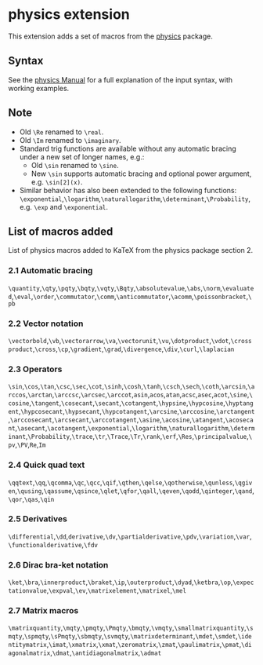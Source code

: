 # physics extension

This extension adds a set of macros from the [physics](https://ctan.org/pkg/physics) package.

## Syntax

See the [physics Manual](http://mirrors.ctan.org/macros/latex/contrib/physics/physics.pdf) for a full explanation of the input syntax, with working examples.

## Note

- Old `\Re` renamed to `\real`.
- Old `\Im` renamed to `\imaginary`.
- Standard trig functions are available without any automatic bracing under a new set of longer names, e.g.:
  - Old `\sin` renamed to `\sine`.
  - New `\sin` supports automatic bracing and optional power argument, e.g. `\sin[2](x)`.
- Similar behavior has also been extended to the following functions: `\exponential`,`\logarithm`,`\naturallogarithm`,`\determinant`,`\Probability`, e.g. `\exp` and `\exponential`.

## List of macros added

List of physics macros added to KaTeX from the physics package section 2.

### 2.1 Automatic bracing

`\quantity`,`\qty`,`\pqty`,`\bqty`,`\vqty`,`\Bqty`,`\absolutevalue`,`\abs`,`\norm`,`\evaluated`,`\eval`,`\order`,`\commutator`,`\comm`,`\anticommutator`,`\acomm`,`\poissonbracket`,`\pb`

### 2.2 Vector notation

`\vectorbold`,`\vb`,`\vectorarrow`,`\va`,`\vectorunit`,`\vu`,`\dotproduct`,`\vdot`,`\crossproduct`,`\cross`,`\cp`,`\gradient`,`\grad`,`\divergence`,`\div`,`\curl`,`\laplacian`

### 2.3 Operators

`\sin`,`\cos`,`\tan`,`\csc`,`\sec`,`\cot`,`\sinh`,`\cosh`,`\tanh`,`\csch`,`\sech`,`\coth`,`\arcsin`,`\arccos`,`\arctan`,`\arccsc`,`\arcsec`,`\arccot`,`asin`,`acos`,`atan`,`acsc`,`asec`,`acot`,`\sine`,`\cosine`,`\tangent`,`\cosecant`,`\secant`,`\cotangent`,`\hypsine`,`\hypcosine`,`\hyptangent`,`\hypcosecant`,`\hypsecant`,`\hypcotangent`,`\arcsine`,`\arccosine`,`\arctangent`,`\arccosecant`,`\arcsecant`,`\arccotangent`,`\asine`,`\acosine`,`\atangent`,`\acosecant`,`\asecant`,`\acotangent`,`\exponential`,`\logarithm`,`\naturallogarithm`,`\determinant`,`\Probability`,`\trace`,`\tr`,`\Trace`,`\Tr`,`\rank`,`\erf`,`\Res`,`\principalvalue`,`\pv`,`\PV`,`Re`,`Im`

### 2.4 Quick quad text

`\qqtext`,`\qq`,`\qcomma`,`\qc`,`\qcc`,`\qif`,`\qthen`,`\qelse`,`\qotherwise`,`\qunless`,`\qgiven`,`\qusing`,`\qassume`,`\qsince`,`\qlet`,`\qfor`,`\qall`,`\qeven`,`\qodd`,`\qinteger`,`\qand`,`\qor`,`\qas`,`\qin`

### 2.5 Derivatives

`\differential`,`\dd`,`derivative`,`\dv`,`\partialderivative`,`\pdv`,`\variation`,`\var`,`\functionalderivative`,`\fdv`

### 2.6 Dirac bra-ket notation

`\ket`,`\bra`,`\innerproduct`,`\braket`,`\ip`,`\outerproduct`,`\dyad`,`\ketbra`,`\op`,`\expectationvalue`,`\expval`,`\ev`,`\matrixelement`,`\matrixel`,`\mel`

### 2.7 Matrix macros

`\matrixquantity`,`\mqty`,`\pmqty`,`\Pmqty`,`\bmqty`,`\vmqty`,`\smallmatrixquantity`,`\smqty`,`\spmqty`,`\sPmqty`,`\sbmqty`,`\svmqty`,`\matrixdeterminant`,`\mdet`,`\smdet`,`\identitymatrix`,`\imat`,`\xmatrix`,`\xmat`,`\zeromatrix`,`\zmat`,`\paulimatrix`,`\pmat`,`\diagonalmatrix`,`\dmat`,`\antidiagonalmatrix`,`\admat`
